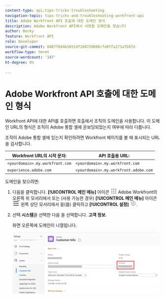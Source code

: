 ```yaml
---
content-type: api;tips-tricks-troubleshooting
navigation-topic: tips-tricks-and-troubleshooting-workfront-api
title: Adobe Workfront API 호출에 대한 도메인 형식
description: Adobe Workfront API에서 사용할 도메인을 찾습니다
author: Becky
feature: Workfront API
role: Developer
source-git-commit: 8487f8d4b1651df268720806cfe07fa271a7b87d
workflow-type: tm+mt
source-wordcount: '147'
ht-degree: 0%

---
```



# Adobe Workfront API 호출에 대한 도메인 형식

Workfront API에 대한 API를 호출하면 호출에서 조직의 도메인을 사용합니다. 이 도메인 URL의 형식은 조직이 Adobe 통합 셸에 온보딩되었는지 여부에 따라 다릅니다.

조직이 Adobe 통합 셸에 있는지 확인하려면 Workfront 페이지를 볼 때 표시되는 URL을 검사합니다.

| Workfront URL의 시작 문자: | API 호출용 URL: |
|---|---|
| `<yourdomain>.my.workfront.com` | `<yourdomain>.my.workfront.com` |
| `experience.adobe.com` | `<yourdomain>.my.workfront.adobe.com` |

도메인을 찾으려면:

1. 다음을 클릭합니다. **[!UICONTROL 메인 메뉴]** 아이콘 ![메인 메뉴](/help/_includes/assets/main-menu-icon.png) Adobe Workfront의 오른쪽 위 모서리에서 또는 (사용 가능한 경우) **[!UICONTROL 메인 메뉴]** 아이콘 ![메인 메뉴](/help/_includes/assets/main-menu-icon-left-nav.png) 왼쪽 상단 모서리에서 을(를) 클릭하고 **[!UICONTROL 설정]** ![설정 아이콘](/help/_includes/assets/gear-icon-setup.png).
1. 선택 **시스템**&#x200B;을 선택한 다음 을 선택합니다. **고객 정보**.

   화면 오른쪽에 도메인이 나열됩니다.

   ![도메인](assets/domain.png)
